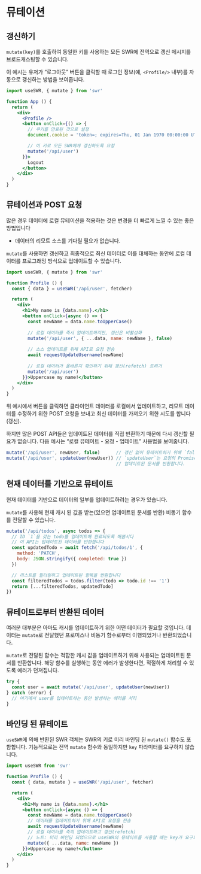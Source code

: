 # 뮤테이션

## 갱신하기

`mutate(key)`를 
호출하여 동일한 키를 사용하는 모든 SWR에 전역으로 갱신 메시지를 브로드캐스팅할 수 있습니다.

이 예시는 유저가 “로그아웃” 버튼을 클릭할 때 로그인 정보(예, `<Profile/>` 내부)를 자동으로 갱신하는
방법을 보여줍니다.

```jsx
import useSWR, { mutate } from 'swr'

function App () {
  return (
    <div>
      <Profile />
      <button onClick={() => {
        // 쿠키를 만료된 것으로 설정
        document.cookie = 'token=; expires=Thu, 01 Jan 1970 00:00:00 UTC; path=/;'

        // 이 키로 모든 SWR에게 갱신하도록 요청
        mutate('/api/user')
      }}>
        Logout
      </button>
    </div>
  )
}
```

## 뮤테이션과 POST 요청

많은 경우 데이터에 로컬 뮤테이션을 적용하는 것은 변경을 더 빠르게 느낄 수 있는 좋은 방법입니다 
- 데이터의 리모트 소스를 기다릴 필요가 없습니다.

`mutate`를 사용하면 갱신하고 최종적으로 최신 데이터로 이를 대체하는 동안에 로컬 데이터를 
프로그래밍 방식으로 업데이트할 수 있습니다.

```jsx
import useSWR, { mutate } from 'swr'

function Profile () {
  const { data } = useSWR('/api/user', fetcher)

  return (
    <div>
      <h1>My name is {data.name}.</h1>
      <button onClick={async () => {
        const newName = data.name.toUpperCase()
        
        // 로컬 데이터를 즉시 업데이트하지만, 갱신은 비활성화
        mutate('/api/user', { ...data, name: newName }, false)
        
        // 소스 업데이트를 위해 API로 요청 전송
        await requestUpdateUsername(newName)
        
        // 로컬 데이터가 올바른지 확인하기 위해 갱신(refetch) 트리거
        mutate('/api/user')
      }}>Uppercase my name!</button>
    </div>
  )
}
```

위 예시에서 버튼을 클릭하면 클라이언트 데이터를 로컬에서 업데이트하고, 리모트 데이터를 수정하기 위한 
POST 요청을 보내고 최신 데이터를 가져오기 위한 시도를 합니다(갱신).

하지만 많은 POST API들은 업데이트된 데이터를 직접 반환하기 때문에 다시 갱신할 필요가 없습니다.
다음 예시는 “로컬 뮤테이트 - 요청 - 업데이트” 사용법을 보여줍니다.

```jsx
mutate('/api/user', newUser, false)      // 갱신 없이 뮤테이트하기 위해 `false` 사용
mutate('/api/user', updateUser(newUser)) // `updateUser`는 요청의 Promise입니다.
                                         // 업데이트된 문서를 반환합니다.
```

## 현재 데이터를 기반으로 뮤테이트

현재 데이터를 기반으로 데이터의 일부를 업데이트하려는 경우가 있습니다.

`mutate`를 사용해 현재 캐시 된 값을 받는(있으면 업데이트된 문서를 반환) 비동기 함수를 전달할 수 있습니다. 

```jsx
mutate('/api/todos', async todos => {
  // ID `1`을 갖는 todo를 업데이트해 완료되도록 해봅시다
  // 이 API는 업데이트된 데이터를 반환합니다
  const updatedTodo = await fetch('/api/todos/1', {
    method: 'PATCH',
    body: JSON.stringify({ completed: true })
  })

  // 리스트를 필터링하고 업데이트된 항목을 반환합니다
  const filteredTodos = todos.filter(todo => todo.id !== '1')
  return [...filteredTodos, updatedTodo]
})
```

## 뮤테이트로부터 반환된 데이터

여러분 대부분은 아마도 캐시를 업데이트하기 위한 어떤 데이터가 필요할 것입니다. 데이터는 `mutate`로 전달했던 프로미스나 비동기 함수로부터 이행되었거나 반환되었습니다.

`mutate`로 전달된 함수는 적합한 캐시 값을 업데이트하기 위해 사용되는 업데이트된 문서를 반환합니다. 해당 함수를 실행하는 동안 에러가 발생한다면,
적절하게 처리할 수 있도록 에러가 던져집니다.

```jsx
try {
  const user = await mutate('/api/user', updateUser(newUser))
} catch (error) {
  // 여기에서 user를 업데이트하는 동안 발생하는 에러를 처리
}
```

## 바인딩 된 뮤테이트

`useSWR`에 의해 반환된 SWR 객체는 SWR의 키로 미리 바인딩 된 `mutate()` 함수도 포함합니다.
기능적으로는 전역 `mutate` 함수와 동일하지만 `key` 파라미터를 요구하지 않습니다.

```jsx
import useSWR from 'swr'

function Profile () {
  const { data, mutate } = useSWR('/api/user', fetcher)

  return (
    <div>
      <h1>My name is {data.name}.</h1>
      <button onClick={async () => {
        const newName = data.name.toUpperCase()
        // 데이터를 업데이트하기 위해 API로 요청을 전송
        await requestUpdateUsername(newName)
        // 로컬 데이터를 즉히 업데이트하고 갱신(refetch)
        // 노트: 미리 바인딩 되었으므로 useSWR의 뮤테이트를 사용할 때는 key가 요구되지 않음
        mutate({ ...data, name: newName })
      }}>Uppercase my name!</button>
    </div>
  )
}
```
